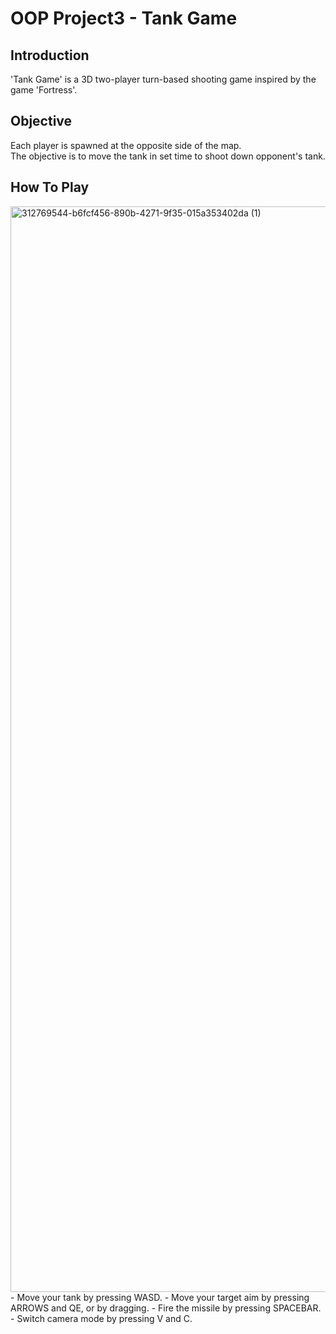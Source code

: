# OOP Project3 - Tank Game
## Introduction
'Tank Game' is a 3D two-player turn-based shooting game inspired by the game 'Fortress'.      

## Objective
Each player is spawned at the opposite side of the map.   
The objective is to move the tank in set time to shoot down opponent's tank.   

## How To Play
<img width="2860" height="1737" alt="312769544-b6fcf456-890b-4271-9f35-015a353402da (1)" src="https://github.com/user-attachments/assets/c4d18b1a-9847-4eae-8cff-64d869e2347f" />
- Move your tank by pressing WASD.
- Move your target aim by pressing ARROWS and QE, or by dragging.
- Fire the missile by pressing SPACEBAR.
- Switch camera mode by pressing V and C.


